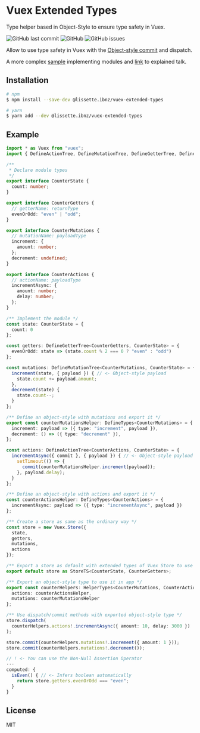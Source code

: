 # Vuex Extended Types

Type helper based in Object-Style to ensure type safety in Vuex.

![GitHub last commit](https://img.shields.io/github/last-commit/LissetteIbnz/vuex-extended-types)
![GitHub](https://img.shields.io/github/license/LissetteIbnz/vuex-extended-types)
![GitHub issues](https://img.shields.io/github/issues/LissetteIbnz/vuex-extended-types)

Allow to use type safety in Vuex with the [Object-style commit](https://vuex.vuejs.org/guide/mutations.html#object-style-commit) and dispatch.

A more complex [sample](https://github.com/LissetteIbnz/jsdaycan2019-vuex-typescript) implementing modules and [link](https://youtu.be/FmHcLbVYqec) to explained talk.

## Installation

```bash
# npm
$ npm install --save-dev @lissette.ibnz/vuex-extended-types

# yarn
$ yarn add --dev @lissette.ibnz/vuex-extended-types
```

## Example

```ts
import * as Vuex from "vuex";
import { DefineActionTree, DefineMutationTree, DefineGetterTree, DefineTypes, HelperTypes, StoreTS } from "@lissette.ibnz/vuex-extended-types";

/**
 * Declare module types
 */
export interface CounterState {
  count: number;
}

export interface CounterGetters {
  // getterName: returnType
  evenOrOdd: "even" | "odd";
}

export interface CounterMutations {
  // mutationName: payloadType
  increment: {
    amount: number;
  };
  decrement: undefined;
}

export interface CounterActions {
  // actionName: payloadType
  incrementAsync: {
    amount: number;
    delay: number;
  };
}

/** Implement the module */
const state: CounterState = {
  count: 0
};

const getters: DefineGetterTree<CounterGetters, CounterState> = {
  evenOrOdd: state => (state.count % 2 === 0 ? "even" : "odd")
};

const mutations: DefineMutationTree<CounterMutations, CounterState> = {
  increment(state, { payload }) { // <- Object-style payload
    state.count += payload.amount;
  },
  decrement(state) {
    state.count--;
  }
};

/** Define an object-style with mutations and export it */
export const counterMutationsHelper: DefineTypes<CounterMutations> = {
  increment: payload => ({ type: "increment", payload }),
  decrement: () => ({ type: "decrement" }),
};

const actions: DefineActionTree<CounterActions, CounterState> = {
  incrementAsync({ commit }, { payload }) { // <- Object-style payload
    setTimeout(() => {
      commit(counterMutationsHelper.increment(payload));
    }, payload.delay);
  }
};

/** Define an object-style with actions and export it */
const counterActionsHelper: DefineTypes<CounterActions> = {
  incrementAsync: payload => ({ type: "incrementAsync", payload })
};

/** Create a store as same as the ordinary way */
const store = new Vuex.Store({
  state,
  getters,
  mutations,
  actions
});

/** Export a store as default with extended types of Vuex Store to use typed Getters */
export default store as StoreTS<CounterState, CounterGetters>;

/** Export an object-style type to use it in app */
export const counterHelpers: HelperTypes<CounterMutations, CounterActions> = {
  actions: counterActionsHelper,
  mutations: counterMutationsHelper
};

/** Use dispatch/commit methods with exported object-style type */
store.dispatch(
  counterHelpers.actions!.incrementAsync({ amount: 10, delay: 3000 })
);

store.commit(counterHelpers.mutations!.increment({ amount: 1 }));
store.commit(counterHelpers.mutations!.decrement());

// ! <- You can use the Non-Null Assertion Operator
···
computed: {
  isEven() { // <- Infers boolean automatically
    return store.getters.evenOrOdd === "even";
  }
}
```

## License

MIT
